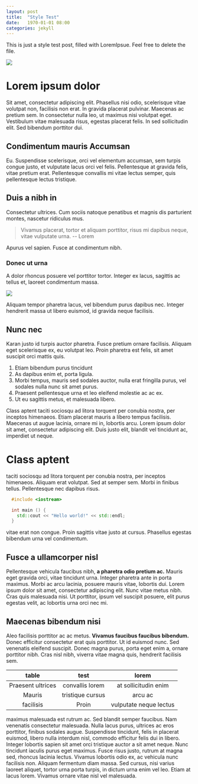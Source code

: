 ```yaml
---
layout: post
title:  "Style Test"
date:   1970-01-01 08:00
categories: jekyll
---
```


This is just a style test post, filled with LoremIpsue. Feel free to delete the file.

![](http://lorempixel.com/400/200/)

# Lorem ipsum dolor

Sit amet, consectetur adipiscing elit. Phasellus nisi odio, scelerisque vitae volutpat non, facilisis non erat. In gravida placerat pulvinar. Maecenas ac pretium sem. In consectetur nulla leo, ut maximus nisi volutpat eget. Vestibulum vitae malesuada risus, egestas placerat felis. In sed sollicitudin elit. Sed bibendum porttitor dui.

## Condimentum mauris Accumsan

Eu. Suspendisse scelerisque, orci vel elementum accumsan, sem turpis congue justo, et vulputate lacus orci vel felis. Pellentesque at gravida felis, vitae pretium erat. Pellentesque convallis mi vitae lectus semper, quis pellentesque lectus tristique.

## Duis a nibh in

Consectetur ultrices. Cum sociis natoque penatibus et magnis dis parturient montes, nascetur ridiculus mus.

> Vivamus placerat, tortor et aliquam porttitor, risus mi dapibus neque, vitae vulputate urna.
> -- Lorem

Apurus vel sapien. Fusce at condimentum nibh.

### Donec ut urna

A dolor rhoncus posuere vel porttitor tortor. Integer ex lacus, sagittis ac tellus et, laoreet condimentum massa.

![](http://lorempixel.com/400/400/)

Aliquam tempor pharetra lacus, vel bibendum purus dapibus nec. Integer hendrerit massa ut libero euismod, id gravida neque facilisis.

## Nunc nec

Karan justo id turpis auctor pharetra. Fusce pretium ornare facilisis. Aliquam eget scelerisque ex, eu volutpat leo. Proin pharetra est felis, sit amet suscipit orci mattis quis.

1. Etiam bibendum purus tincidunt
2. As dapibus enim et, porta ligula.
3. Morbi tempus, mauris sed sodales auctor, nulla erat fringilla purus, vel sodales nulla nunc sit amet purus.
4. Praesent pellentesque urna et leo eleifend molestie ac ac ex.
5. Ut eu sagittis metus, et malesuada libero.

Class aptent taciti sociosqu ad litora torquent per conubia nostra, per inceptos himenaeos. Etiam placerat mauris a libero tempus facilisis. Maecenas ut augue lacinia, ornare mi in, lobortis arcu. Lorem ipsum dolor sit amet, consectetur adipiscing elit. Duis justo elit, blandit vel tincidunt ac, imperdiet ut neque.

# Class aptent

taciti sociosqu ad litora torquent per conubia nostra, per inceptos himenaeos. Aliquam erat volutpat. Sed at semper sem. Morbi in finibus tellus. Pellentesque nec dapibus risus.

~~~cpp
  #include <iostream>

  int main () {
    std::cout << "Hello world!" << std::endl;
  }
~~~

vitae erat non congue. Proin sagittis vitae justo at cursus. Phasellus egestas bibendum urna vel condimentum.

## Fusce a ullamcorper nisl

Pellentesque vehicula faucibus nibh, **a pharetra odio pretium ac.** Mauris eget gravida orci, vitae tincidunt urna. Integer pharetra ante in porta maximus. Morbi ac arcu lacinia, posuere mauris vitae, lobortis dui. Lorem ipsum dolor sit amet, consectetur adipiscing elit. Nunc vitae metus nibh. Cras quis malesuada nisi. Ut porttitor, ipsum vel suscipit posuere, elit purus egestas velit, ac lobortis urna orci nec mi.

## Maecenas bibendum nisi

Aleo facilisis porttitor ac ac metus. **Vivamus faucibus faucibus bibendum.** Donec efficitur consectetur erat quis porttitor. Ut id euismod nunc. Sed venenatis eleifend suscipit. Donec magna purus, porta eget enim a, ornare porttitor nibh. Cras nisl nibh, viverra vitae magna quis, hendrerit facilisis sem.

| table | test | lorem |
|:-----:|:----:|:-----:|
| Praesent ultrices | convallis lorem | at sollicitudin enim |
| Mauris | tristique cursus | arcu ac |
| facilisis | Proin |  vulputate neque lectus|

 maximus malesuada est rutrum ac. Sed blandit semper faucibus. Nam venenatis consectetur malesuada. Nulla lacus purus, ultrices ac eros porttitor, finibus sodales augue. Suspendisse tincidunt, felis in placerat euismod, libero nulla interdum nisl, commodo efficitur felis dui in libero. Integer lobortis sapien sit amet orci tristique auctor a sit amet neque. Nunc tincidunt iaculis purus eget maximus. Fusce risus justo, rutrum at magna sed, rhoncus lacinia lectus. Vivamus lobortis odio ex, ac vehicula nunc facilisis non. Aliquam fermentum diam massa. Sed cursus, nisi varius laoreet aliquet, tortor urna porta turpis, in dictum urna enim vel leo. Etiam at lacus lorem. Vivamus ornare vitae nisl vel malesuada.
